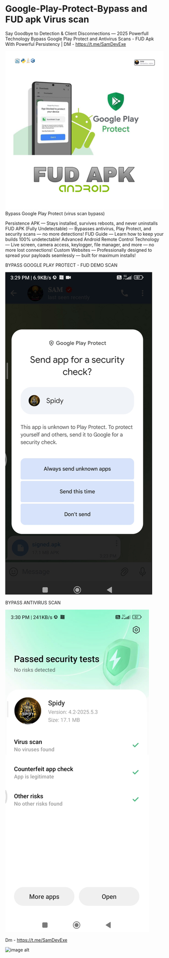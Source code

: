 # Google-Play-Protect-Bypass and FUD apk Virus scan
Say Goodbye to Detection & Client Disconnections — 2025 Powerfull Technology
Bypass Google Play Protect and Antivirus Scans - FUD Apk With Powerful Persistency | DM - https://t.me/SamDevExe

![image alt](https://github.com/SamDevExe/Google-Play-Protect-fud-bypass-apk/blob/add35f419845bc2caf9071faddc5f59f31be00fd/photo_6095955127866343165_y.jpg)
Bypass Google Play Protect (virus scan bypass)

Persistence APK — Stays installed, survives reboots, and never uninstalls
FUD APK (Fully Undetectable) — Bypasses antivirus, Play Protect, and security scans — no more detections!
FUD Guide — Learn how to keep your builds 100% undetectable!
Advanced Android Remote Control Technology — Live screen, camera access, keylogger, file manager, and more — no more lost connections!
Custom Websites — Professionally designed to spread your payloads seamlessly — built for maximum installs!


BYPASS GOOGLE PLAY PROTECT - FUD DEMO SCAN

![image alt](https://github.com/SamDevExe/Google-Play-Protect-fud-bypass-apk/blob/b811e52a5dd547a884c9d47692424eb32a705b4b/Google%20play%20protect%20bypass.PNG)

BYPASS ANTIVIRUS SCAN

![image alt](https://github.com/SamDevExe/Google-Play-Protect-fud-bypass-apk/blob/61f1f08cd3b548c8f14eb5153cb830b8174b2534/Antivirus%20Scan%20bypass.PNG)

 Dm - https://t.me/SamDevExe

![image alt](image_url)
